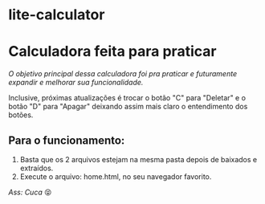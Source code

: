 # lite-calculator
# Calculadora feita para praticar
*O objetivo principal dessa calculadora foi pra praticar e futuramente expandir e melhorar sua funcionalidade.*

Inclusive, próximas atualizações é trocar o botão "C" para "Deletar" e o botão "D" para "Apagar" deixando assim mais claro o entendimento dos botões.

## Para o funcionamento:
1. Basta que os 2 arquivos estejam na mesma pasta depois de baixados e extraídos.
2. Execute o arquivo: home.html, no seu navegador favorito.



*Ass: Cuca* 😝
